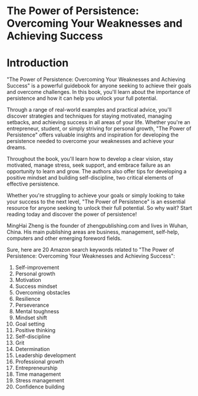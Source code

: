 # The Power of Persistence: Overcoming Your Weaknesses and Achieving Success

# Introduction

"The Power of Persistence: Overcoming Your Weaknesses and Achieving Success" is a powerful guidebook for anyone seeking to achieve their goals and overcome challenges. In this book, you'll learn about the importance of persistence and how it can help you unlock your full potential.

Through a range of real-world examples and practical advice, you'll discover strategies and techniques for staying motivated, managing setbacks, and achieving success in all areas of your life. Whether you're an entrepreneur, student, or simply striving for personal growth, "The Power of Persistence" offers valuable insights and inspiration for developing the persistence needed to overcome your weaknesses and achieve your dreams.

Throughout the book, you'll learn how to develop a clear vision, stay motivated, manage stress, seek support, and embrace failure as an opportunity to learn and grow. The authors also offer tips for developing a positive mindset and building self-discipline, two critical elements of effective persistence.

Whether you're struggling to achieve your goals or simply looking to take your success to the next level, "The Power of Persistence" is an essential resource for anyone seeking to unlock their full potential. So why wait? Start reading today and discover the power of persistence!

MingHai Zheng is the founder of zhengpublishing.com and lives in Wuhan, China. His main publishing areas are business, management, self-help, computers and other emerging foreword fields.



Sure, here are 20 Amazon search keywords related to "The Power of Persistence: Overcoming Your Weaknesses and Achieving Success":

1. Self-improvement
2. Personal growth
3. Motivation
4. Success mindset
5. Overcoming obstacles
6. Resilience
7. Perseverance
8. Mental toughness
9. Mindset shift
10. Goal setting
11. Positive thinking
12. Self-discipline
13. Grit
14. Determination
15. Leadership development
16. Professional growth
17. Entrepreneurship
18. Time management
19. Stress management
20. Confidence building

